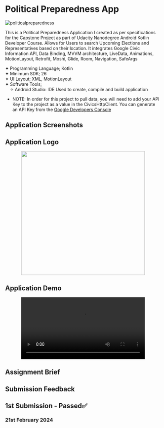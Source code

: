 # Political Preparedness App
![politicalpreparedness](https://github.com/dev-iram/Political-Preparedness-App/assets/22479692/0e0fc461-7a36-45b7-afdf-7a717dd41b3d)


This is a Political Preparedness Application I created as per specifications for the Capstone Project as part of Udacity Nanodegree Android Kotlin Developer Course.
Allows for Users to search Upcoming Elections and Representatives based on their location. It integrates Google Civic Information API, Data Binding, MVVM architecture, LiveData, Animations, MotionLayout, Retrofit, Moshi, Glide, Room, Navigation, SafeArgs

  ✦ Programming Language; Kotlin    
  ✦ Minimum SDK; 26    
  ✦ UI Layout; XML, MotionLayout  
  ✦ Software Tools;  
  &nbsp;&nbsp;&nbsp;&nbsp;✧ Android Studio: IDE Used to create, compile and build application

  * NOTE: In order for this project to pull data, you will need to add your API Key to the project as a value in the CivicsHttpClient. You can generate an API Key from the [Google Developers Console](https://console.developers.google.com/)
  
## Application Screenshots



## Application Logo
 <div align="center">
  <image src="https://github.com/dev-iram/Political-Preparedness-App/assets/22479692/075d062e-3961-4d79-a104-94b685d56225" width="400" />
</div>

## Application Demo
 <div align="center">
  <video src="" width="400" />
</div>

 ## Assignment Brief


## Submission Feedback 

## 1st Submission  - Passed✅
### 21st February 2024
```

```
